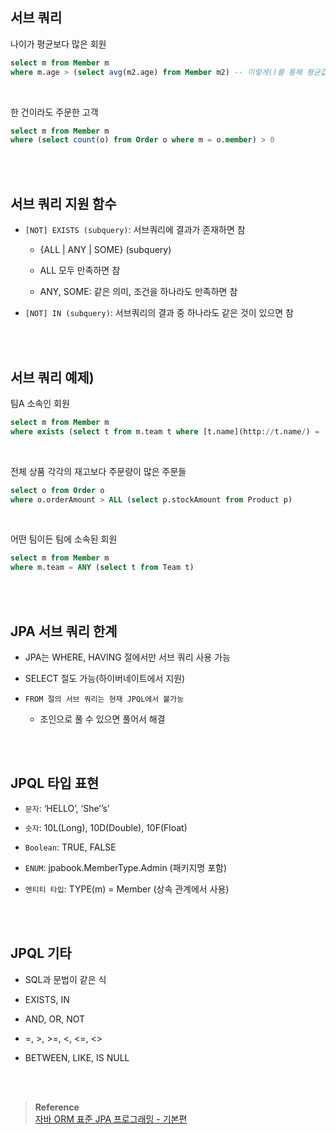 
## 서브 쿼리

나이가 평균보다 많은 회원 

```sql
select m from Member m 
where m.age > (select avg(m2.age) from Member m2) -- 이렇게()를 통해 평균값을 만드는 것이다.
```

<br/>

한 건이라도 주문한 고객

```sql
select m from Member m
where (select count(o) from Order o where m = o.member) > 0
```

<br/><br/>

## 서브 쿼리 지원 함수

- `[NOT] EXISTS (subquery)`: 서브쿼리에 결과가 존재하면 참

    - {ALL | ANY | SOME} (subquery)

    - ALL 모두 만족하면 참
    - ANY, SOME: 같은 의미, 조건을 하나라도 만족하면 참
- `[NOT] IN (subquery)`: 서브쿼리의 결과 중 하나라도 같은 것이 있으면 참

<br/><br/>

## 서브 쿼리 예제)

팀A 소속인 회원

```sql
select m from Member m
where exists (select t from m.team t where [t.name](http://t.name/) = ‘팀A')
```

<br/>

전체 상품 각각의 재고보다 주문량이 많은 주문들

```sql
select o from Order o
where o.orderAmount > ALL (select p.stockAmount from Product p)
```

<br/>

어떤 팀이든 팀에 소속된 회원

```sql
select m from Member m
where m.team = ANY (select t from Team t)
```


<br/><br/>

## JPA 서브 쿼리 한계

- JPA는 WHERE, HAVING 절에서만 서브 쿼리 사용 가능

- SELECT 절도 가능(하이버네이트에서 지원)
- `FROM 절의 서브 쿼리는 현재 JPQL에서 불가능`
    - 조인으로 풀 수 있으면 풀어서 해결

<br/><br/>

## JPQL 타입 표현

- `문자`: ‘HELLO’, ‘She’’s’

- `숫자`: 10L(Long), 10D(Double), 10F(Float)
- `Boolean`: TRUE, FALSE
- `ENUM`: jpabook.MemberType.Admin (패키지명 포함)
- `엔티티 타입`: TYPE(m) = Member (상속 관계에서 사용)

<br/><br/>

## JPQL 기타

- SQL과 문법이 같은 식

- EXISTS, IN
- AND, OR, NOT
- =, >, >=, <, <=, <>
- BETWEEN, LIKE, IS NULL



<br/><br/>

>**Reference** <br/>[자바 ORM 표준 JPA 프로그래밍 - 기본편](https://www.inflearn.com/course/ORM-JPA-Basic)

